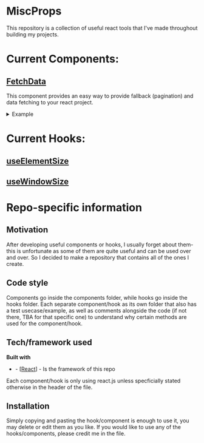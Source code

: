# MiscProps

This repository is a collection of useful react tools that I've made throughout building my projects.

# Current Components:

## [FetchData](components/fetchdata)

This component provides an easy way to provide fallback (pagination) and data fetching to your react project.

<details>
  <summary>Example</summary>

    Test

    ```JSX
    // Where Page is a component
    // https://randomuser.me/api is the data to fetch
    <Data
        Display={Page}
        Fallback={<h1>Custom Fallback!</h1>}
        whereToFetch="https://randomuser.me/api"
        dummyProp={"testing!"}
        objTest={{firstOne: 1, secondOne: 2}}
    />
    // For the example, https://randomuser.me/api" returns the object:
    // {firstName: "Zack", lastName: "Santana"}
    ```

    While the component loads, the "Fallback" will render.
    Upon loading, "Page" will render **with** the following prop structure:

    ```javascript
    {
        data: {
            firstName: "Zack",
            lastName: "Santana"
        },
        dummyProp: "testing!",
        objTest: {
            firstOne: 1,
            secondOne: 2
        }
    }
    ```

</details>

# Current Hooks:

## [useElementSize](hooks/elementSize)

## [useWindowSize](hooks/windowSize)

# Repo-specific information

## Motivation

After developing useful components or hooks, I usually forget about them- this is unfortunate as some of them are quite useful and can be used over and over. So I decided to make a repository that contains all of the ones I create.

## Code style

Components go inside the components folder, while hooks go inside the hooks folder. Each separate component/hook as its own folder that also has a test usecase/example, as well as comments alongside the code (if not there, TBA for that specific one) to understand why certain methods are used for the component/hook.

## Tech/framework used

<b>Built with</b>

<ul>
<li>- [<a href="https://reactjs.org/">React</a>] - Is the framework of this repo</li>
</ul>

Each component/hook is only using react.js unless specficially stated otherwise in the header of the file.

## Installation

Simply copying and pasting the hook/component is enough to use it, you may delete or edit them as you like.
If you would like to use any of the hooks/components, please credit me in the file.
